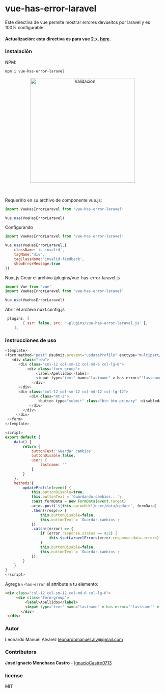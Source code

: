 # vue-has-error-laravel

Este directiva de vue permite mostrar errores devueltos por laravel y es 100% configurable.

#### Actualización: esta directiva es para vue 2.x. [here](https://github.com/alvarez25leo/vue-has-error-laravel).


### instalación

NPM:
```bash
npm i vue-has-error-laravel
```

<center><img width="340" alt="Validacion" src="https://i.ibb.co/wRXSyrW/validar-formulario.png"></center>
<div><br><br></div>


Requerirlo en su archivo de componente vue.js:

```javascript
import VueHasErrorLaravel from 'vue-has-error-laravel'

Vue.use(VueHasErrorLaravel)
```
Configurando

```javascript
import VueHasErrorLaravel from 'vue-has-error-laravel'

Vue.use(VueHasErrorLaravel,{
    className:'is-invalid',
    tagName:'div',
    tagClassName:'invalid-feedback',
    showErrorMessage:true
})
```

Nuxt.js 
Crear el archivo /plugins/vue-has-error-laravel.js


```javascript
import Vue from 'vue'
import VueHasErrorLaravel from 'vue-has-error-laravel'

Vue.use(VueHasErrorLaravel)
``` 
Abrir el archivo nuxt.config.js

```javascript
 plugins: [
        { ssr: false, src: '~plugins/vue-has-error-laravel.js' },
    ],
``` 

### instrucciones de uso

```javascript
<template>
<form method="post" @submit.prevent="updateProfile" enctype="multipart/form-data">
   <div class="row">
      <div class="col-12 col-sm-12 col-md-6 col-lg-6">
          <div class="form-group">
              <label>Apellidos</label>
              <input type="text" name="lastname" v-has-error="'lastname'" v-model="user.lastname"  class="form-control" >
            </div>
      </div>
      <div class="col-12 col-sm-12 col-md-12 col-lg-12">
           <div class="mt-2">
               <button type="submit" class="btn btn-primary" :disabled="buttonDisable">{{buttonText}}</button>
           </div>
        </div>
     </div>
 </form>
</template>

<script>
export default {
    data() {
        return {
            buttonText:'Guardar cambios',
            buttonDisable:false,
            user: {
                lastname: ''
            }
        }
    },
    methods:{
        updateProfile(event) {
            this.buttonDisable=true;
            this.buttonText = 'Guardando cambios...';
            const formData = new FormData(event.target)
            axios.post(`${this.apiwebUrl}user/data/update`, formData)
            .then((resp)=> {
                this.buttonDisable=false;
                this.buttonText = 'Guardar cambios';
            })
            .catch((error) => {
                if (error.response.status == 422) {
                    this.$setLaravelErrors(error.response.data.errors);
                }
                this.buttonDisable=false;
                this.buttonText = 'Guardar cambios';
            });
        }
    }
}
</script>

```

Agrega `v-has-error` el attribute a tu elemento:

```html
<div class="col-12 col-sm-12 col-md-6 col-lg-6">
     <div class="form-group">
         <label>Apellidos</label>
         <input type="text" name="lastname" v-has-error="'lastname'" v-model="user.lastname"  class="form-control" >
       </div>
 </div>
```

### Autor

Leonardo Manuel Alvarez
leonardomanuel.alv@gmail.com

### Contributors

**José Ignacio Menchaca Castro** - [IgnacioCastro0713](https://github.com/IgnacioCastro0713)

### license

MIT
